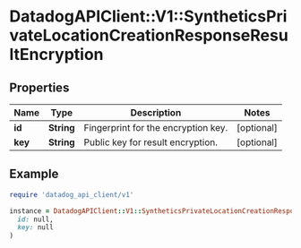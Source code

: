 # DatadogAPIClient::V1::SyntheticsPrivateLocationCreationResponseResultEncryption

## Properties

| Name | Type | Description | Notes |
| ---- | ---- | ----------- | ----- |
| **id** | **String** | Fingerprint for the encryption key. | [optional] |
| **key** | **String** | Public key for result encryption. | [optional] |

## Example

```ruby
require 'datadog_api_client/v1'

instance = DatadogAPIClient::V1::SyntheticsPrivateLocationCreationResponseResultEncryption.new(
  id: null,
  key: null
)
```


